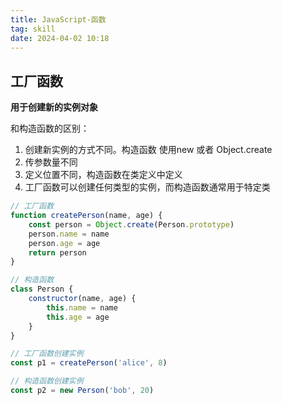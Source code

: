 ```yaml
---
title: JavaScript-函数
tag: skill
date: 2024-04-02 10:18
---
```

## 工厂函数

**用于创建新的实例对象**

和构造函数的区别：

1. 创建新实例的方式不同。构造函数 使用new 或者 Object.create
2. 传参数量不同
3. 定义位置不同，构造函数在类定义中定义
4. 工厂函数可以创建任何类型的实例，而构造函数通常用于特定类

```javascript
// 工厂函数
function createPerson(name, age) {
	const person = Object.create(Person.prototype)
	person.name = name
	person.age = age
	return person
}

// 构造函数
class Person {
	constructor(name, age) {
		this.name = name
		this.age = age
	}
}

// 工厂函数创建实例
const p1 = createPerson('alice', 8)

// 构造函数创建实例
const p2 = new Person('bob', 20)
```
